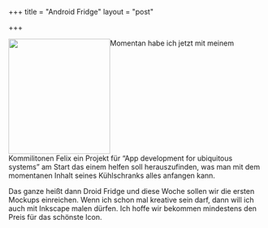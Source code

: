 +++
title = "Android Fridge"
layout = "post"

+++

<p><a href="{{ site.image_folder }}/fridge.png "><img class="alignright size-medium wp-image-366" style="vertical-align:top;" title="fridge" src="{{site.image_folder}}/fridge-265x300.png" alt="" width="200" height="227" /></a>Momentan habe ich jetzt mit meinem Kommilitonen Felix ein Projekt für &#8220;App development for ubiquitous systems&#8221; am Start das einem helfen soll herauszufinden, was man mit dem momentanen Inhalt seines Kühlschranks alles anfangen kann.</p>
<p>Das ganze heißt dann Droid Fridge und diese Woche sollen wir die ersten Mockups einreichen. Wenn ich schon mal kreative sein darf, dann will ich auch mit Inkscape malen dürfen. Ich hoffe wir bekommen mindestens den Preis für das schönste Icon.</p>
